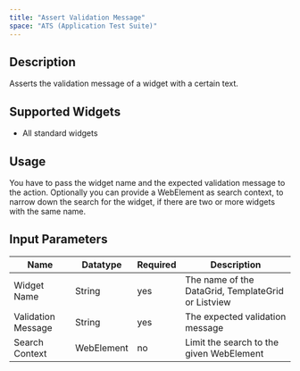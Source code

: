 ```yaml
---
title: "Assert Validation Message"
space: "ATS (Application Test Suite)"
---
```

## Description
Asserts the validation message of a widget with a certain text.

## Supported Widgets
 + All standard widgets

## Usage
You have to pass the widget name and the expected validation message to the action.
Optionally you can provide a WebElement as search context, to narrow down the search for the widget, if there are two or more widgets with the same name.

## Input Parameters
Name | Datatype |Required| Description
--- | --- | --- | ---
Widget Name | String | yes | The name of the DataGrid, TemplateGrid or Listview
Validation Message | String | yes | The expected validation message
Search Context | WebElement | no |Limit the search to the given WebElement
